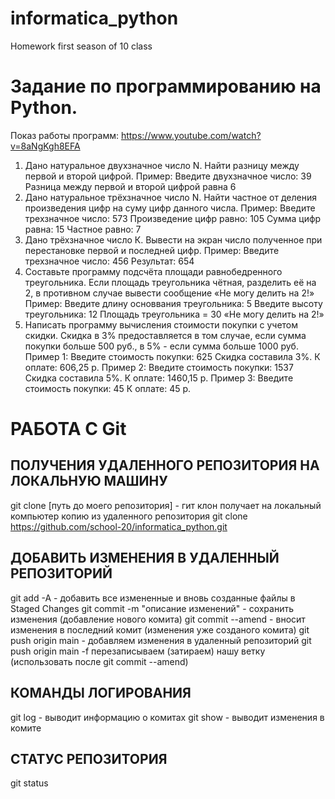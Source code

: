 # informatica_python
Homework first season of 10 class
 
# Задание по программированию на Python.
Показ работы программ: https://www.youtube.com/watch?v=8aNgKgh8EFA
1. Дано натуральное двухзначное число N. Найти разницу между первой и второй цифрой.
Пример:
Введите двухзначное число:
39
Разница между первой и второй цифрой равна 6
2. Дано натуральное трёхзначное число N. Найти частное от деления произведения цифр на суму цифр
данного числа.
Пример:
Введите трехзначное число:
573
Произведение цифр равно: 105
Сумма цифр равна: 15
Частное равно: 7
3. Дано трёхзначное число К. Вывести на экран число полученное при перестановке первой и последней
цифр.
Пример:
Введите трехзначное число:
456
Результат: 654
4. Составьте программу подсчёта площади равнобедренного треугольника. Если площадь треугольника
чётная, разделить её на 2, в противном случае вывести сообщение «Не могу делить на 2!»
Пример:
Введите длину основвания треугольника:
5
Введите высоту треугольника:
12
Площадь треугольника = 30
«Не могу делить на 2!»
5. Написать программу вычисления стоимости покупки с учетом скидки. Скидка в 3% предоставляется в том
случае, если сумма покупки больше 500 руб., в 5% - если сумма больше 1000 руб.
Пример 1:
Введите стоимость покупки:
625
Скидка составила 3%. К оплате: 606,25 р.
Пример 2:
Введите стоимость покупки:
1537
Скидка составила 5%. К оплате: 1460,15 р.
Пример 3:
Введите стоимость покупки:
45
К оплате: 45 р.

# РАБОТА С Git
## ПОЛУЧЕНИЯ УДАЛЕННОГО РЕПОЗИТОРИЯ НА ЛОКАЛЬНУЮ МАШИНУ
git clone [путь до моего репозитория] - гит клон получает на локальный компьютер копию из удаленного репозитория
git clone https://github.com/school-20/informatica_python.git

## ДОБАВИТЬ ИЗМЕНЕНИЯ В УДАЛЕННЫЙ РЕПОЗИТОРИЙ
git add -A - добавить все измененные и вновь созданные файлы в Staged Changes
git commit -m "описание изменений" - сохранить изменения (добавление нового комита)
    git commit --amend - вносит изменения в последний комит (изменения уже созданого комита) 
git push origin main - добавляем изменения в удаленный репозиторий
    git push origin main -f перезаписываем (затираем) нашу ветку (использовать после git commit --amend)

## КОМАНДЫ ЛОГИРОВАНИЯ
git log - выводит информацию о комитах
git show - выводит изменения в комите

## СТАТУС РЕПОЗИТОРИЯ
git status
